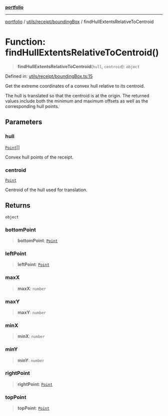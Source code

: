 [**portfolio**](../../../../README.md)

***

[portfolio](../../../../modules.md) / [utils/receipt/boundingBox](../README.md) / findHullExtentsRelativeToCentroid

# Function: findHullExtentsRelativeToCentroid()

> **findHullExtentsRelativeToCentroid**(`hull`, `centroid`): `object`

Defined in: [utils/receipt/boundingBox.ts:15](https://github.com/tnorlund/Portfolio/blob/e4ceebd7d0fa80d9cd8adbe66a720229808329c8/portfolio/utils/receipt/boundingBox.ts#L15)

Get the extreme coordinates of a convex hull relative to its centroid.

The hull is translated so that the centroid is at the origin. The
returned values include both the minimum and maximum offsets as well
as the corresponding hull points.

## Parameters

### hull

[`Point`](../../../../types/api/interfaces/Point.md)[]

Convex hull points of the receipt.

### centroid

[`Point`](../../../../types/api/interfaces/Point.md)

Centroid of the hull used for translation.

## Returns

`object`

### bottomPoint

> **bottomPoint**: [`Point`](../../../../types/api/interfaces/Point.md)

### leftPoint

> **leftPoint**: [`Point`](../../../../types/api/interfaces/Point.md)

### maxX

> **maxX**: `number`

### maxY

> **maxY**: `number`

### minX

> **minX**: `number`

### minY

> **minY**: `number`

### rightPoint

> **rightPoint**: [`Point`](../../../../types/api/interfaces/Point.md)

### topPoint

> **topPoint**: [`Point`](../../../../types/api/interfaces/Point.md)
